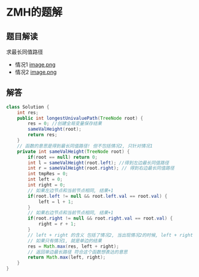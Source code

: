 # ZMH的题解
## 题目解读
求最长同值路径
* 情况1
 [image.png](https://pic.leetcode-cn.com/d9ec8f1ab993b7075c83a575071b03672feea6803110450b09132733da03f3fd-image.png)
* 情况2
 [image.png](https://pic.leetcode-cn.com/e250a13caf0b8bd3a2f280e407e34bfd9e88cda6b3a4aa73410fca11539be937-image.png)

## 解答

```java
class Solution {
    int res;
    public int longestUnivaluePath(TreeNode root) {
        res = 0; //创建全局变量保存结果
        sameValHeight(root);
        return res;
    }
    // 函数的意思是得到最长同值路径! 但不包括情况2, 只针对情况1
    private int sameValHeight(TreeNode root) {
        if(root == null) return 0;
        int l = sameValHeight(root.left); //得到左边最长同值路径
        int r = sameValHeight(root.right); // 得到右边最长同值路径
        int tmpRes = 0;
        int left = 0;
        int right = 0;
        // 如果左边节点和当前节点相同, 结果+1
        if(root.left != null && root.left.val == root.val) {
            left = l + 1;
        }
        // 如果右边节点和当前节点相同, 结果+1
        if(root.right != null && root.right.val == root.val) {
            right = r + 1;
        }
        // left + right 的含义 包括了情况2, 当出现情况2的时候, left + right = l + r + 2
        // 如果只有情况1, 就是单边的结果
        res = Math.max(res, left + right);
        // 返回单边最长路径 符合这个函数想表达的意思
        return Math.max(left, right);
    }
}
```